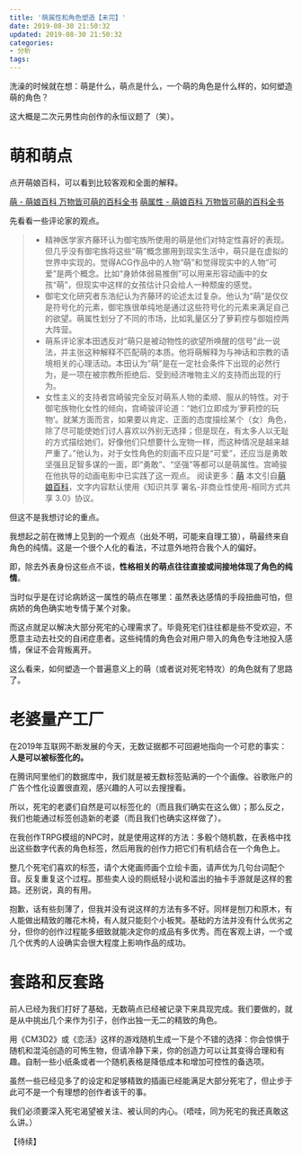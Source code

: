 ```yaml
---
title: '萌属性和角色塑造【未完】'
date: 2019-08-30 21:50:32
updated: 2019-08-30 21:50:32
categories:
- 分析
tags:
---
```


洗澡的时候就在想：萌是什么，萌点是什么，一个萌的角色是什么样的，如何塑造萌的角色？

这大概是二次元男性向创作的永恒议题了（笑）。

<!--more-->
# 萌和萌点

点开萌娘百科，可以看到比较客观和全面的解释。

[萌 - 萌娘百科 万物皆可萌的百科全书](https://zh.moegirl.org/%E8%90%8C)
[萌属性 - 萌娘百科 万物皆可萌的百科全书](https://zh.moegirl.org/%E8%90%8C%E5%B1%9E%E6%80%A7)

先看看一些评论家的观点。
> - 精神医学家齐藤环认为御宅族所使用的萌是他们对特定性喜好的表现。但几乎没有御宅族将这些“萌”概念挪用到现实生活中，萌只是在虚拟的世界中实现的。觉得ACG作品中的人物“萌”和觉得现实中的人物“可爱”是两个概念。比如“身娇体弱易推倒”可以用来形容动画中的女孩“萌”，但现实中这样的女孩估计只会给人一种颓废的感觉。
> - 御宅文化研究者东浩纪认为齐藤环的论述太过复杂。他认为“萌”是仅仅是符号化的元素，御宅族很单纯地是通过这些符号化的元素来满足自己的欲望。萌属性划分了不同的市场，比如乳量区分了萝莉控与御姐控两大阵营。
> - 萌系评论家本田透反对“萌只是被动物性的欲望所唤醒的信号”此一说法，并主张这种解释不匹配萌的本质。他将萌解释为与神话和宗教的语境相关的心理活动。本田认为“萌”是在一定社会条件下出现的必然行为，是一项在被宗教所拒绝后、受到经济唯物主义的支持而出现的行为。
> - 女性主义的支持者宫崎骏完全反对萌系人物的柔顺、服从的特性。对于御宅族物化女性的倾向，宫崎骏评论道：“她们立即成为‘萝莉控的玩物’。就某方面而言，如果要以肯定、正面的态度描绘某个（女）角色，除了尽可能使她们讨人喜欢以外别无选择；但是现在，有太多人以无耻的方式描绘她们，好像他们只想要什么宠物一样，而这种情况是越来越严重了。”他认为，对于女性角色的刻画不应只是“可爱”，还应当是勇敢坚强且足智多谋的一面，即“勇敢”、“坚强”等都可以是萌属性。宫崎骏在他执导的动画电影中已实践了这一观点。
> 阅读更多：[萌](https://zh.moegirl.org/%E8%90%8C)
本文引自[萌娘百科](https://zh.moegirl.org)，文字内容默认使用《知识共享 署名-非商业性使用-相同方式共享 3.0》协议。

但这不是我想讨论的重点。

我想起之前在微博上见到的一个观点（出处不明，可能来自理工狼），萌最终来自角色的纯情。这是一个很个人化的看法，不过意外地符合我个人的偏好。

即，除去外表身份这些点不谈，**性格相关的萌点往往直接或间接地体现了角色的纯情**。

当时似乎是在讨论病娇这一属性的萌点在哪里：虽然表达感情的手段扭曲可怕，但病娇的角色确实地专情于某个对象。

而这点就足以解决大部分死宅的心理需求了。毕竟死宅们往往都是些不受欢迎，不愿意主动去社交的自闭症患者。这些纯情的角色会对用户带入的角色专注地投入感情，保证不会背叛离开。

这么看来，如何塑造一个普遍意义上的萌（或者说对死宅特攻）的角色就有了思路了。

# 老婆量产工厂

在2019年互联网不断发展的今天，无数证据都不可回避地指向一个可悲的事实：
**人是可以被标签化的。**

在腾讯阿里他们的数据库中，我们就是被无数标签贴满的一个个画像。谷歌账户的广告个性化设置很直观，感兴趣的人可以去搜搜看。

所以，死宅的老婆们自然是可以标签化的（而且我们确实在这么做）；那么反之，我们也能通过标签创造新的老婆（而且我们也确实这样做了）。

在我创作TRPG模组的NPC时，就是使用这样的方法：多骰个随机数，在表格中找出这些数字代表的角色标签，然后用我的创作力把它们有机结合在一个角色上。

整几个死宅们喜欢的标签，请个大佬画师画个立绘卡面，请声优为几句台词配个音。反复重复这个过程。那些卖人设的厕纸轻小说和滥出的抽卡手游就是这样的套路。还别说，真的有用。

抱歉，话有些刻薄了，但我并没有说这样的方法有多不好。同样是刨刀和原木，有人能做出精致的雕花木椅，有人就只能刻个小板凳。基础的方法并没有什么优劣之分，但你的创作过程能多细致就能决定你的成品有多优秀。而在客观上讲，一个或几个优秀的人设确实会很大程度上影响作品的成功。

# 套路和反套路

前人已经为我们打好了基础，无数萌点已经被记录下来具现完成。我们要做的，就是从中挑出几个来作为引子，创作出独一无二的精致的角色。

用《CM3D2》或《恋活》这样的游戏随机生成一下是个不错的选择：你会惊惧于随机和混沌创造的可怖生物，但请冷静下来，你的创造力可以让其变得合理和有趣。自制一些小纸条或者一个随机表格是降低成本和增加可控性的备选项。

虽然一些已经见多了的设定和足够精致的插画已经能满足大部分死宅了，但止步于此可不是一个有理想的创作者该干的事。

我们必须要深入死宅渴望被关注、被认同的内心。（唔哇，同为死宅的我还真敢这么讲。）

【待续】
